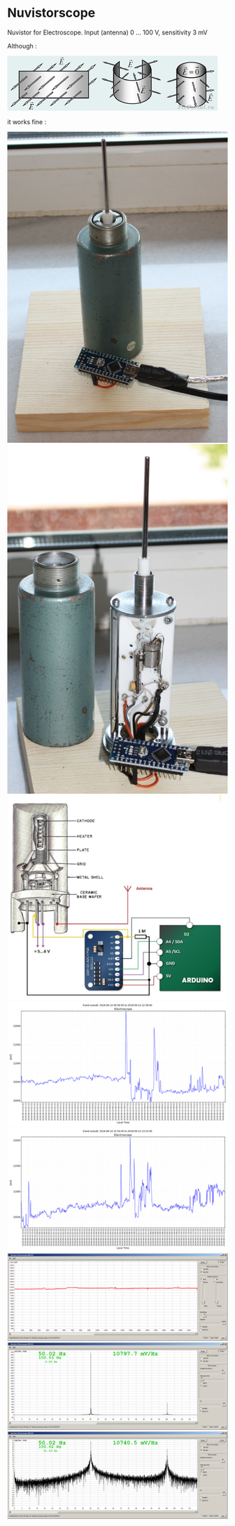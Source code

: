 # Nuvistorscope
Nuvistor for Electroscope. Input (antenna) 0 ... 100 V, sensitivity 3 mV

Although :

![](./pictures/4807.jpg)

it works fine :

![](./pictures/nuvistor_f.jpg)
![](./pictures/nuvistor_w.jpg)
![](./pictures/nuvistor_scope.jpg)
![](./pictures/201806141239_ADS1115_volt_1M_data_eventoverall.png)
![](./pictures/201806151315_ADS1115_volt_1M_data_eventoverall.png)
![](./pictures/2018_06_14_21_35_03.png)
![](./pictures/2018_06_14_21_37_40.png)
![](./pictures/2018_06_14_21_41_13.png)

